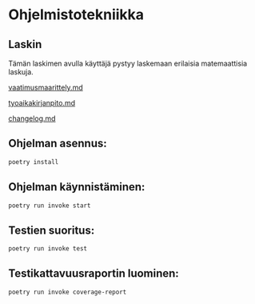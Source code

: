 # Ohjelmistotekniikka

##  Laskin
Tämän laskimen avulla käyttäjä pystyy laskemaan erilaisia matemaattisia laskuja.

[vaatimusmaarittely.md](https://github.com/annaessina/ot-harjoitustyo/blob/main/dokumentaatio/vaatimusmaarittely.md)

[tyoaikakirjanpito.md](https://github.com/annaessina/ot-harjoitustyo/blob/main/dokumentaatio/tyoaikakirjanpito.md)

[changelog.md](https://github.com/annaessina/ot-harjoitustyo/blob/main/dokumentaatio/changelog.md)

## Ohjelman asennus:

```bash
poetry install
```

## Ohjelman käynnistäminen:

```bash
poetry run invoke start
```

## Testien suoritus:

```bash
poetry run invoke test
```

## Testikattavuusraportin luominen:

```bash
poetry run invoke coverage-report
```

